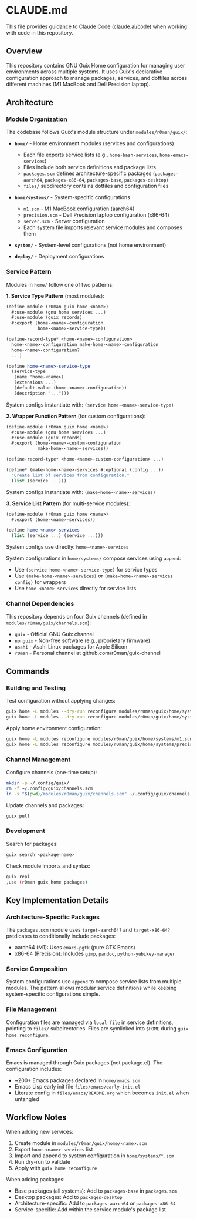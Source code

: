 # CLAUDE.md

This file provides guidance to Claude Code (claude.ai/code) when working
with code in this repository.

## Overview

This repository contains GNU Guix Home configuration for managing user
environments across multiple systems. It uses Guix's declarative
configuration approach to manage packages, services, and dotfiles across
different machines (M1 MacBook and Dell Precision laptop).

## Architecture

### Module Organization

The codebase follows Guix's module structure under `modules/r0man/guix/`:

- **`home/`** - Home environment modules (services and configurations)
  - Each file exports service lists (e.g., `home-bash-services`,
    `home-emacs-services`)
  - Files include both service definitions and package lists
  - `packages.scm` defines architecture-specific packages
    (`packages-aarch64`, `packages-x86-64`, `packages-base`,
    `packages-desktop`)
  - `files/` subdirectory contains dotfiles and configuration files

- **`home/systems/`** - System-specific configurations
  - `m1.scm` - M1 MacBook configuration (aarch64)
  - `precision.scm` - Dell Precision laptop configuration (x86-64)
  - `server.scm` - Server configuration
  - Each system file imports relevant service modules and composes them

- **`system/`** - System-level configurations (not home environment)

- **`deploy/`** - Deployment configurations

### Service Pattern

Modules in `home/` follow one of two patterns:

**1. Service Type Pattern** (most modules):
```scheme
(define-module (r0man guix home <name>)
  #:use-module (gnu home services ...)
  #:use-module (guix records)
  #:export (home-<name>-configuration
            home-<name>-service-type))

(define-record-type* <home-<name>-configuration>
  home-<name>-configuration make-home-<name>-configuration
  home-<name>-configuration?
  ...)

(define home-<name>-service-type
  (service-type
   (name 'home-<name>)
   (extensions ...)
   (default-value (home-<name>-configuration))
   (description "...")))
```

System configs instantiate with: `(service home-<name>-service-type)`

**2. Wrapper Function Pattern** (for custom configurations):
```scheme
(define-module (r0man guix home <name>)
  #:use-module (gnu home services ...)
  #:use-module (guix records)
  #:export (home-<name>-custom-configuration
            make-home-<name>-services))

(define-record-type* <home-<name>-custom-configuration> ...)

(define* (make-home-<name>-services #:optional (config ...))
  "Create list of services from configuration."
  (list (service ...)))
```

System configs instantiate with: `(make-home-<name>-services)`

**3. Service List Pattern** (for multi-service modules):
```scheme
(define-module (r0man guix home <name>)
  #:export (home-<name>-services))

(define home-<name>-services
  (list (service ...) (service ...)))
```

System configs use directly: `home-<name>-services`

System configurations in `home/systems/` compose services using `append`:
- Use `(service home-<name>-service-type)` for service types
- Use `(make-home-<name>-services)` or `(make-home-<name>-services config)`
  for wrappers
- Use `home-<name>-services` directly for service lists

### Channel Dependencies

This repository depends on four Guix channels (defined in
`modules/r0man/guix/channels.scm`):
- `guix` - Official GNU Guix channel
- `nonguix` - Non-free software (e.g., proprietary firmware)
- `asahi` - Asahi Linux packages for Apple Silicon
- `r0man` - Personal channel at github.com/r0man/guix-channel

## Commands

### Building and Testing

Test configuration without applying changes:
```bash
guix home -L modules --dry-run reconfigure modules/r0man/guix/home/systems/m1.scm
guix home -L modules --dry-run reconfigure modules/r0man/guix/home/systems/precision.scm
```

Apply home environment configuration:
```bash
guix home -L modules reconfigure modules/r0man/guix/home/systems/m1.scm
guix home -L modules reconfigure modules/r0man/guix/home/systems/precision.scm
```

### Channel Management

Configure channels (one-time setup):
```bash
mkdir -p ~/.config/guix/
rm -f ~/.config/guix/channels.scm
ln -s "$(pwd)/modules/r0man/guix/channels.scm" ~/.config/guix/channels.scm
```

Update channels and packages:
```bash
guix pull
```

### Development

Search for packages:
```bash
guix search <package-name>
```

Check module imports and syntax:
```bash
guix repl
,use (r0man guix home packages)
```

## Key Implementation Details

### Architecture-Specific Packages

The `packages.scm` module uses `target-aarch64?` and `target-x86-64?`
predicates to conditionally include packages:
- aarch64 (M1): Uses `emacs-pgtk` (pure GTK Emacs)
- x86-64 (Precision): Includes `gimp`, `pandoc`, `python-yubikey-manager`

### Service Composition

System configurations use `append` to compose service lists from multiple
modules. The pattern allows modular service definitions while keeping
system-specific configurations simple.

### File Management

Configuration files are managed via `local-file` in service definitions,
pointing to `files/` subdirectories. Files are symlinked into `$HOME`
during `guix home reconfigure`.

### Emacs Configuration

Emacs is managed through Guix packages (not package.el). The
configuration includes:
- ~200+ Emacs packages declared in `home/emacs.scm`
- Emacs Lisp early init file `files/emacs/early-init.el`
- Literate config in `files/emacs/README.org` which becomes `init.el` when untangled

## Workflow Notes

When adding new services:
1. Create module in `modules/r0man/guix/home/<name>.scm`
2. Export `home-<name>-services` list
3. Import and append to system configuration in `home/systems/*.scm`
4. Run dry-run to validate
5. Apply with `guix home reconfigure`

When adding packages:
- Base packages (all systems): Add to `packages-base` in `packages.scm`
- Desktop packages: Add to `packages-desktop`
- Architecture-specific: Add to `packages-aarch64` or `packages-x86-64`
- Service-specific: Add within the service module's package list
